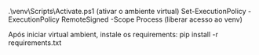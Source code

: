 .\venv\Scripts\Activate.ps1 (ativar o ambiente virtual)
Set-ExecutionPolicy -ExecutionPolicy RemoteSigned -Scope Process (liberar acesso ao venv)

Após iniciar virtual ambient, instale os requirements:
pip install -r requirements.txt